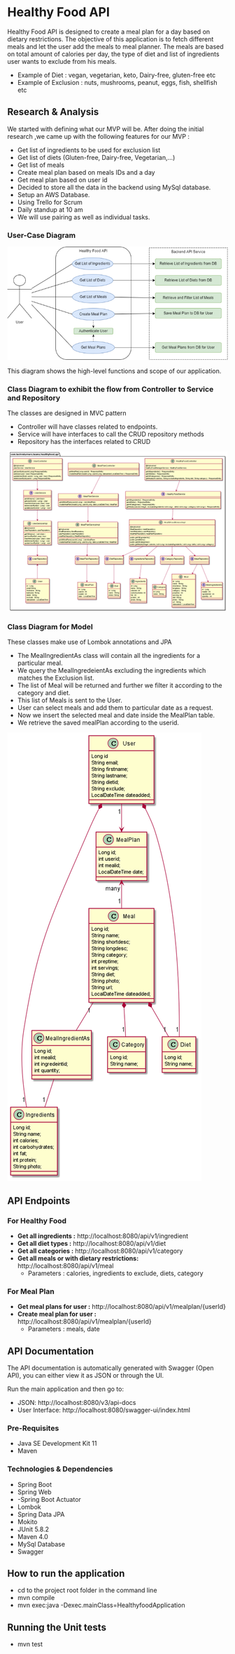 # Healthy Food API
Healthy Food API is designed to create a meal plan for a day based on dietary restrictions. 
The objective of this application is to fetch different meals and let the user add the meals to meal planner.
The meals are based on total amount of calories per day, the type of diet and list of ingredients user wants to exclude from his meals.

* Example of Diet :  vegan, vegetarian, keto, Dairy-free, gluten-free etc
* Example of Exclusion :  nuts, mushrooms, peanut, eggs, fish, shellfish etc

## Research & Analysis
We started with defining what our MVP will be. After doing the initial research ,we came up with the following features for our MVP :

* Get list of ingredients to be used for exclusion list
* Get list of diets (Gluten-free, Dairy-free, Vegetarian,...)
* Get list of meals
* Create meal plan based on meals IDs and a day
* Get meal plan based on user id 
* Decided to store all the data in the backend using MySql database.
* Setup an AWS Database.
* Using Trello for Scrum
* Daily standup at 10 am
* We will use pairing as well as individual tasks.


### User-Case Diagram
![](docs/HealthyFoodAPI-UserCaseDiagram.drawio.png)

This diagram shows the high-level functions and scope of our application.

### Class Diagram to exhibit the flow from Controller to Service and Repository

The classes are designed in MVC pattern
* Controller will have classes related to endpoints. 
* Service will have interfaces to call the CRUD repository methods
* Repository has the interfaces related to CRUD

![img.png](docs/ControllerAndServiceUML.png)

### Class Diagram for Model

These classes make use of Lombok annotations and JPA
* The MealIngredientAs class will contain all the ingredients for a particular meal.
* We query the MealIngredeientAs excluding the ingredients which matches the Exclusion list.
* The list of Meal will be returned and further we filter it according to the category and diet.
* This list of Meals is sent to the User.
* User can select meals and add them to particular date as a request.
* Now we insert the selected meal and date inside the MealPlan table.
* We retrieve the saved mealPlan according to the userid.

![img.png](docs/ClassModel.png)

## API Endpoints

### For Healthy Food
* **Get all ingredients :** http://localhost:8080/api/v1/ingredient
* **Get all diet types :** http://localhost:8080/api/v1/diet
* **Get all categories :** http://localhost:8080/api/v1/category
* **Get all meals or with dietary restrictions:** http://localhost:8080/api/v1/meal
  * Parameters : calories, ingredients to exclude, diets, category

### For Meal Plan
* **Get meal plans for user :** http://localhost:8080/api/v1/mealplan/{userId}
* **Create meal plan for user :** http://localhost:8080/api/v1/mealplan/{userId}
  * Parameters : meals, date

## API Documentation

The API documentation is automatically generated with Swagger (Open API), you can either view it as JSON or through the UI.

Run the main application and then go to:

- JSON: http://localhost:8080/v3/api-docs
- User Interface: http://localhost:8080/swagger-ui/index.html

### Pre-Requisites
- Java SE Development Kit 11
- Maven

### Technologies & Dependencies
- Spring Boot
- Spring Web
- -Spring Boot Actuator
- Lombok
- Spring Data JPA
- Mokito
- JUnit 5.8.2
- Maven 4.0
- MySql Database
- Swagger

## How to run the application
  * cd to the project root folder in the command line
  * mvn compile
  * mvn exec:java -Dexec.mainClass=HealthyfoodApplication

## Running the Unit tests
* mvn test
